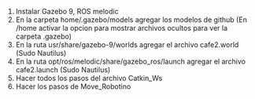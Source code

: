 1. Instalar Gazebo 9, ROS melodic
2. En la carpeta home/.gazebo/models agregar los modelos de github (En /home activar la opcion para mostrar archivos ocultos para ver la carpeta .gazebo)
3. En la ruta usr/share/gazebo-9/worlds agregar el archivo cafe2.world  (Sudo Nautilus)
4. En la ruta opt/ros/melodic/share/gazebo_ros/launch agregar el archivo cafe2.launch (Sudo Nautilus)
5. Hacer todos los pasos del archivo Catkin_Ws
6. Hacer los pasos de Move_Robotino
